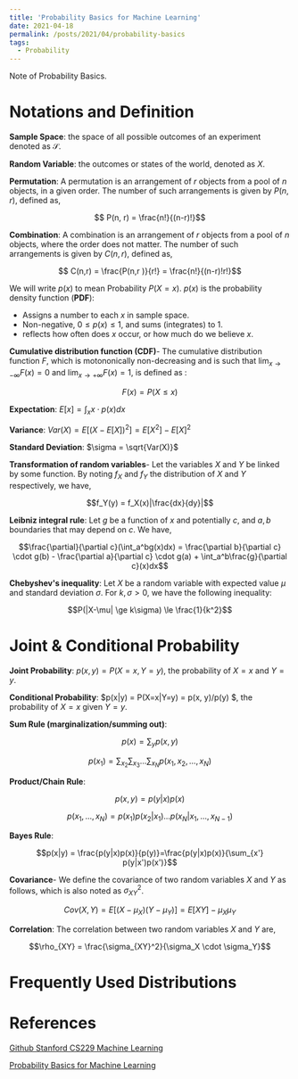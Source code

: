 ```yaml
---
title: 'Probability Basics for Machine Learning'
date: 2021-04-18
permalink: /posts/2021/04/probability-basics
tags:
  - Probability
---
```


Note of Probability Basics.

# Notations and Definition

**Sample Space**: the space of all possible outcomes of an experiment denoted as $\mathcal{S}$.

**Random Variable**: the outcomes or states of the world, denoted as $X$.

**Permutation**: A permutation is an arrangement of $r$ objects from a pool of $n$ objects, in a given order. The number of such arrangements is given by $P(n, r)$, defined as,

$$ P(n, r) = \frac{n!}{(n-r)!}$$

**Combination**: A combination is an arrangement of $r$ objects from a pool of $n$ objects,  where the order does not matter. The number of such arrangements is given by $C(n, r)$, defined as,

$$ C(n,r) = \frac{P(n,r )}{r!} = \frac{n!}{(n-r)!r!}$$

We will write $p(x)$ to mean Probability $P(X = x)$. $p(x)$ is the probability density function (**PDF**):
- Assigns a number to each $x$ in sample space.
- Non-negative, $0 \le p(x) \le 1$, and sums (integrates) to 1.
- reflects how often does $x$ occur, or how much do we believe $x$.

**Cumulative distribution function (CDF)**- The cumulative distribution function $F$, which is motononically non-decreasing and is such that $\lim_{x\to -\infty} F(x) = 0$ and $\lim_{x\to +\infty} F(x) = 1$, is defined as :

$$ F(x) = P(X \le x)$$

**Expectation**:  $E[x] = \int_xx\cdot p(x)dx$

**Variance**: $Var(X) = E[(X-E[X])^2] = E[X^2] - E[X]^2$

**Standard Deviation**: $\sigma = \sqrt{Var(X)}$

**Transformation of random variables**- Let the variables $X$ and $Y$ be linked by some function. By noting $f_X$ and $f_Y$ the distribution of $X$ and $Y$ respectively, we have,

$$f_Y(y) = f_X(x)|\frac{dx}{dy}|$$

**Leibniz integral rule**: Let $g$ be a function of $x$ and potentially $c$, and $a,b$ boundaries that may depend on $c$. We have,

$$\frac{\partial}{\partial c}(\int_a^bg(x)dx) = \frac{\partial b}{\partial c} \cdot g(b) - \frac{\partial a}{\partial c} \cdot g(a) + \int_a^b\frac{g}{\partial c}(x)dx$$

**Chebyshev's inequality**: Let $X$ be a random variable with expected value $\mu$ and standard deviation $\sigma$. For $k,\sigma \gt 0$, we have the following inequality:

$$P(|X-\mu| \ge k\sigma) \le \frac{1}{k^2}$$


# Joint & Conditional Probability

**Joint Probability**: $p(x, y) = P(X=x, Y=y)$, the probability of $X=x$ and $Y=y$. 

**Conditional Probability**: $p(x\|y)  = P(X=x\|Y=y) = p(x, y)/p(y) $, the probability of $X=x$ given $Y=y$. 

**Sum Rule (marginalization/summing out)**:

$$ p(x) = \sum_yp(x,y)$$

$$p(x_1) = \sum_{x_2}\sum_{x_3}...\sum_{x_N}p(x_1, x_2, ..., x_N)$$

**Product/Chain Rule**:

$$p(x,y) = p(y|x)p(x)$$

$$p(x_1, ..., x_N) = p(x_1)p(x_2|x_1)...p(x_N|x_1,...,x_{N-1})$$

**Bayes Rule**:

$$p(x|y) = \frac{p(y|x)p(x)}{p(y)}=\frac{p(y|x)p(x)}{\sum_{x'} p(y|x')p(x')}$$

**Covariance**- We define the covariance of two random variables $X$ and $Y$ as follows, which is also noted as $\sigma_{XY}^2$.

$$Cov(X,Y) = E[(X-\mu_X)(Y-\mu_Y)] = E[XY] - \mu_X\mu_Y$$

**Correlation**: The correlation between two random variables $X$ and $Y$ are,

$$\rho_{XY}  = \frac{\sigma_{XY}^2}{\sigma_X \cdot \sigma_Y}$$

# Frequently Used Distributions



# References

[Github Stanford CS229 Machine Learning](https://github.com/afshinea/stanford-cs-229-machine-learning/blob/master/en/refresher-probabilities-statistics.pdf)

[Probability Basics for Machine Learning](http://www.cs.toronto.edu/~urtasun/courses/CSC2515/Tutorial-ReviewProbability.pdf)